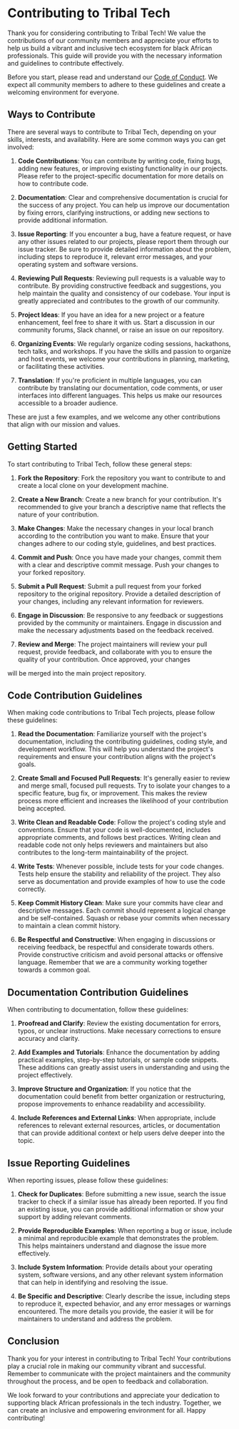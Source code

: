 # Contributing to Tribal Tech

Thank you for considering contributing to Tribal Tech! We value the contributions of our community members and appreciate your efforts to help us build a vibrant and inclusive tech ecosystem for black African professionals. This guide will provide you with the necessary information and guidelines to contribute effectively.

Before you start, please read and understand our [Code of Conduct](https://github.com/TribalTech/.github/blob/main/CODE_OF_CONDUCT.md). We expect all community members to adhere to these guidelines and create a welcoming environment for everyone.

## Ways to Contribute

There are several ways to contribute to Tribal Tech, depending on your skills, interests, and availability. Here are some common ways you can get involved:

1. **Code Contributions**: You can contribute by writing code, fixing bugs, adding new features, or improving existing functionality in our projects. Please refer to the project-specific documentation for more details on how to contribute code.

2. **Documentation**: Clear and comprehensive documentation is crucial for the success of any project. You can help us improve our documentation by fixing errors, clarifying instructions, or adding new sections to provide additional information.

3. **Issue Reporting**: If you encounter a bug, have a feature request, or have any other issues related to our projects, please report them through our issue tracker. Be sure to provide detailed information about the problem, including steps to reproduce it, relevant error messages, and your operating system and software versions.

4. **Reviewing Pull Requests**: Reviewing pull requests is a valuable way to contribute. By providing constructive feedback and suggestions, you help maintain the quality and consistency of our codebase. Your input is greatly appreciated and contributes to the growth of our community.

5. **Project Ideas**: If you have an idea for a new project or a feature enhancement, feel free to share it with us. Start a discussion in our community forums, Slack channel, or raise an issue on our repository.

6. **Organizing Events**: We regularly organize coding sessions, hackathons, tech talks, and workshops. If you have the skills and passion to organize and host events, we welcome your contributions in planning, marketing, or facilitating these activities.

7. **Translation**: If you're proficient in multiple languages, you can contribute by translating our documentation, code comments, or user interfaces into different languages. This helps us make our resources accessible to a broader audience.

These are just a few examples, and we welcome any other contributions that align with our mission and values.

## Getting Started

To start contributing to Tribal Tech, follow these general steps:

1. **Fork the Repository**: Fork the repository you want to contribute to and create a local clone on your development machine.

2. **Create a New Branch**: Create a new branch for your contribution. It's recommended to give your branch a descriptive name that reflects the nature of your contribution.

3. **Make Changes**: Make the necessary changes in your local branch according to the contribution you want to make. Ensure that your changes adhere to our coding style, guidelines, and best practices.

4. **Commit and Push**: Once you have made your changes, commit them with a clear and descriptive commit message. Push your changes to your forked repository.

5. **Submit a Pull Request**: Submit a pull request from your forked repository to the original repository. Provide a detailed description of your changes, including any relevant information for reviewers.

6. **Engage in Discussion**: Be responsive to any feedback or suggestions provided by the community or maintainers. Engage in discussion and make the necessary adjustments based on the feedback received.

7. **Review and Merge**: The project maintainers will review your pull request, provide feedback, and collaborate with you to ensure the quality of your contribution. Once approved, your changes

 will be merged into the main project repository.

## Code Contribution Guidelines

When making code contributions to Tribal Tech projects, please follow these guidelines:

1. **Read the Documentation**: Familiarize yourself with the project's documentation, including the contributing guidelines, coding style, and development workflow. This will help you understand the project's requirements and ensure your contribution aligns with the project's goals.

2. **Create Small and Focused Pull Requests**: It's generally easier to review and merge small, focused pull requests. Try to isolate your changes to a specific feature, bug fix, or improvement. This makes the review process more efficient and increases the likelihood of your contribution being accepted.

3. **Write Clean and Readable Code**: Follow the project's coding style and conventions. Ensure that your code is well-documented, includes appropriate comments, and follows best practices. Writing clean and readable code not only helps reviewers and maintainers but also contributes to the long-term maintainability of the project.

4. **Write Tests**: Whenever possible, include tests for your code changes. Tests help ensure the stability and reliability of the project. They also serve as documentation and provide examples of how to use the code correctly.

5. **Keep Commit History Clean**: Make sure your commits have clear and descriptive messages. Each commit should represent a logical change and be self-contained. Squash or rebase your commits when necessary to maintain a clean commit history.

6. **Be Respectful and Constructive**: When engaging in discussions or receiving feedback, be respectful and considerate towards others. Provide constructive criticism and avoid personal attacks or offensive language. Remember that we are a community working together towards a common goal.

## Documentation Contribution Guidelines

When contributing to documentation, follow these guidelines:

1. **Proofread and Clarify**: Review the existing documentation for errors, typos, or unclear instructions. Make necessary corrections to ensure accuracy and clarity.

2. **Add Examples and Tutorials**: Enhance the documentation by adding practical examples, step-by-step tutorials, or sample code snippets. These additions can greatly assist users in understanding and using the project effectively.

3. **Improve Structure and Organization**: If you notice that the documentation could benefit from better organization or restructuring, propose improvements to enhance readability and accessibility.

4. **Include References and External Links**: When appropriate, include references to relevant external resources, articles, or documentation that can provide additional context or help users delve deeper into the topic.

## Issue Reporting Guidelines

When reporting issues, please follow these guidelines:

1. **Check for Duplicates**: Before submitting a new issue, search the issue tracker to check if a similar issue has already been reported. If you find an existing issue, you can provide additional information or show your support by adding relevant comments.

2. **Provide Reproducible Examples**: When reporting a bug or issue, include a minimal and reproducible example that demonstrates the problem. This helps maintainers understand and diagnose the issue more effectively.

3. **Include System Information**: Provide details about your operating system, software versions, and any other relevant system information that can help in identifying and resolving the issue.

4. **Be Specific and Descriptive**: Clearly describe the issue, including steps to reproduce it, expected behavior, and any error messages or warnings encountered. The more details you provide, the easier it will be for maintainers to understand and address the problem.

## Conclusion

Thank you for your interest in contributing to Tribal Tech! Your contributions play a crucial role in making our community vibrant and successful. Remember to communicate with the project maintainers and the community throughout the process, and be open to feedback and collaboration.

We look forward to your contributions and appreciate your dedication to supporting black African professionals in the tech industry. Together, we can create an inclusive and empowering environment for all. Happy contributing!
